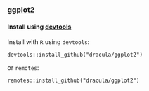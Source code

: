 ### [ggplot2](https://github.com/tidyverse/ggplot2)

#### Install using [devtools](https://github.com/r-lib/devtools)

Install with `R` using `devtools`:

    devtools::install_github("dracula/ggplot2")

or `remotes`:

    remotes::install_github("dracula/ggplot2")